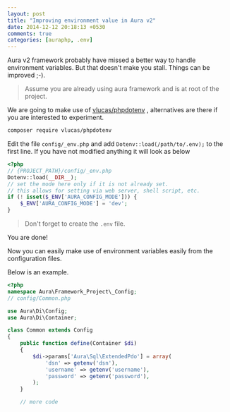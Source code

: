 ```yaml
---
layout: post
title: "Improving environment value in Aura v2"
date: 2014-12-12 20:18:13 +0530
comments: true
categories: [auraphp, .env]
---
```


Aura v2 framework probably have missed a better way to handle environment variables. But that doesn't make you stall. Things can be improved ;-).

> Assume you are already using aura framework and is at root of the project.

We are going to make use of [vlucas/phpdotenv](https://github.com/vlucas/phpdotenv) , alternatives are there if you are interested to experiment.

```bash
composer require vlucas/phpdotenv
```

Edit the file `config/_env.php` and add `Dotenv::load(/path/to/.env);` to the first line. If you have not modified anything it will look as below

```php
<?php
// {PROJECT_PATH}/config/_env.php
Dotenv::load(__DIR__);
// set the mode here only if it is not already set.
// this allows for setting via web server, shell script, etc.
if (! isset($_ENV['AURA_CONFIG_MODE'])) {
    $_ENV['AURA_CONFIG_MODE'] = 'dev';
}
```

> Don't forget to create the `.env` file.

You are done!

Now you can easily make use of environment variables easily from the configuration files.

Below is an example.


```php
<?php
namespace Aura\Framework_Project\_Config;
// config/Common.php

use Aura\Di\Config;
use Aura\Di\Container;

class Common extends Config
{
    public function define(Container $di)
    {
        $di->params['Aura\Sql\ExtendedPdo'] = array(
            'dsn' => getenv('dsn'),
            'username' => getenv('username'),
            'password' => getenv('password'),
        );
    }

    // more code
```
